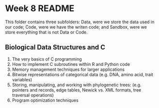 # Week 8 README

This folder contains three subfolders: Data, were we store the data used in our code; Code, were we have the writen code; and Sandbox, were we store everything that is not Data or Code.

## Biological Data Structures and C
1. The very basics of C programming
2. How to implement C subroutines within R and Python code
3. Memory management techniques for larger applications 
4. Bitwise representations of categorical data (e.g. DNA, amino acid, trait variables)
5. Storing, manipulating, and working with phylogenetic trees: (e.g. pointers and records, edge tables, Newick vs. XML formats, tree traversal operations)
6. Program optimization techniques

